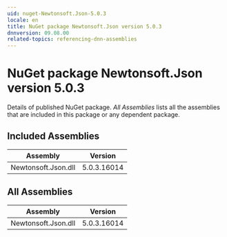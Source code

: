 ```yaml
---
uid: nuget-Newtonsoft.Json-5.0.3
locale: en
title: NuGet package Newtonsoft.Json version 5.0.3
dnnversion: 09.08.00
related-topics: referencing-dnn-assemblies
---
```


# NuGet package Newtonsoft.Json version 5.0.3
Details of published NuGet package.
*All Assemblies* lists all the assemblies that are included in this package or any dependent package.

## Included Assemblies

|Assembly|Version|
|---|---|
|Newtonsoft.Json.dll|5.0.3.16014|

## All Assemblies

|Assembly|Version|
|---|---|
|Newtonsoft.Json.dll|5.0.3.16014|

